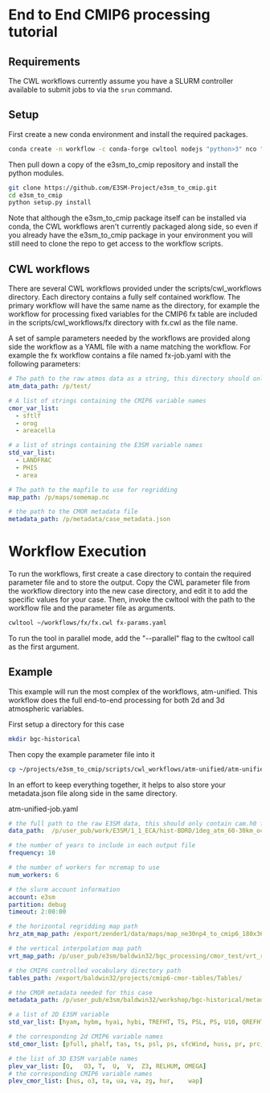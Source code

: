 # End to End CMIP6 processing tutorial

## Requirements

The CWL workflows currently assume you have a SLURM controller available to submit jobs to via the `srun` command. 


## Setup

First create a new conda environment and install the required packages.

```bash
conda create -n workflow -c conda-forge cwltool nodejs "python>3" nco "cmor>=3.6.0" cdutil "cdms2>=3.1" tqdm pathos pyyaml xarray netcdf4 dask scipy
```

Then pull down a copy of the e3sm_to_cmip repository and install the python modules. 

```bash
git clone https://github.com/E3SM-Project/e3sm_to_cmip.git
cd e3sm_to_cmip
python setup.py install
```

Note that although the e3sm_to_cmip package itself can be installed via conda, the CWL workflows aren't currently packaged along side, so even if you already have the e3sm_to_cmip package in your environment you will still need to clone the repo to get access to the workflow scripts.

## CWL workflows

There are several CWL workflows provided under the scripts/cwl_workflows directory. Each directory contains a fully self contained workflow. The primary workflow will have the same name as the directory, for example the workflow for processing fixed variables for the CMIP6 fx table are included in the scripts/cwl_workflows/fx directory with fx.cwl as the file name.

A set of sample parameters needed by the workflows are provided along side the workflow as a YAML file with a name matching the workflow. For example the fx workflow contains a file named fx-job.yaml with the following parameters:

```yaml
# The path to the raw atmos data as a string, this directory should only contain cam.h0 files
atm_data_path: /p/test/ 

# A list of strings containing the CMIP6 variable names
cmor_var_list: 
  - sftlf
  - orog
  - areacella

# a list of strings containing the E3SM variable names
std_var_list:
  - LANDFRAC
  - PHIS
  - area

# The path to the mapfile to use for regridding
map_path: /p/maps/somemap.nc

# the path to the CMOR metadata file 
metadata_path: /p/metadata/case_metadata.json
```

# Workflow Execution

To run the workflows, first create a case directory to contain the required parameter file and to store the output. Copy the CWL parameter file from the workflow directory into the new case directory, and edit it to add the specific values for your case. Then, invoke the cwltool with the path to the workflow file and the parameter file as arguments.

```bash
cwltool ~/workflows/fx/fx.cwl fx-params.yaml
```

To run the tool in parallel mode, add the "--parallel" flag to the cwltool call as the first argument.

## Example

This example will run the most complex of the workflows, atm-unified. This workflow does the full end-to-end processing for both 2d and 3d atmospheric variables.


First setup a directory for this case
```bash
mkdir bgc-historical
```

Then copy the example parameter file into it
```bash
cp ~/projects/e3sm_to_cmip/scripts/cwl_workflows/atm-unified/atm-unified-job.yaml bgc-historical/
```

In an effort to keep everything together, it helps to also store your metadata.json file along side in the same directory.

atm-unified-job.yaml
```yaml
# the full path to the raw E3SM data, this should only contain cam.h0 files
data_path:  /p/user_pub/work/E3SM/1_1_ECA/hist-BDRD/1deg_atm_60-30km_ocean/atmos/native/model-output/mon/ens1/v2/

# the number of years to include in each output file
frequency: 10

# the number of workers for ncremap to use
num_workers: 6

# the slurm account information
account: e3sm
partition: debug
timeout: 2:00:00

# the horizontal regridding map path
hrz_atm_map_path: /export/zender1/data/maps/map_ne30np4_to_cmip6_180x360_aave.20181001.nc

# the vertical interpolation map path
vrt_map_path: /p/user_pub/e3sm/baldwin32/bgc_processing/cmor_test/vrt_remap_plev19.nc

# the CMIP6 controlled vocabulary directory path
tables_path: /export/baldwin32/projects/cmip6-cmor-tables/Tables/

# the CMOR metadata needed for this case
metadata_path: /p/user_pub/e3sm/baldwin32/workshop/bgc-historical/metadata.json

# a list of 2D E3SM variable 
std_var_list: [hyam, hybm, hyai, hybi, TREFHT, TS, PSL, PS, U10, QREFHT, PRECC, PRECL, PRECSC, PRECSL, QFLX, TAUX, TAUY, LHFLX, CLDTOT, FLDS, FLNS, FSDS, FSNS, SHFLX, CLOUD, CLDICE, TGCLDIWP, CLDLIQ, TGCLDCWP, TMQ, FLNSC, FSNTOA, FSNT, FLNT, FLUTC, FSDSC, SOLIN, FSNSC, FSUTOA, FSUTOAC, AODABS, AODVIS, AREL, FISCCP1_COSP, CLDTOT_ISCCP, MEANCLDALB_ISCCP, MEANPTOP_ISCCP, CLDTOT_CAL, CLDLOW_CAL, CLDMED_CAL, CLDHGH_CAL]

# the corresponding 2d CMIP6 variable names
std_cmor_list: [pfull, phalf, tas, ts, psl, ps, sfcWind, huss, pr, prc, prsn, evspsbl, tauu, tauv, hfls, clt, rlds, rlus, rsds, rsus, hfss, cl, clw, cli, clivi, clwvi, prw, rldscs, rlut, rlutcs, rsdt, rsuscs, rsut, rsutcs, rtmt, abs550aer, od550aer, reffclwtop, rsdscs, clisccp, cltisccp, albisccp, pctisccp, cltcalipso, cllcalipso, clmcalipso, clhcalipso]

# the list of 3D E3SM variable names
plev_var_list: [Q,   O3, T,  U,  V,  Z3, RELHUM, OMEGA]
# the corresponding CMIP6 variable names
plev_cmor_list: [hus, o3, ta, ua, va, zg, hur,    wap]
```